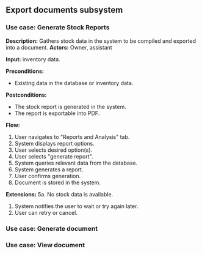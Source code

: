 ## Export documents subsystem

### Use case: Generate Stock Reports
**Description:** Gathers stock data in the system to be compiled and exported into a document.
**Actors:** Owner, assistant

**Input:** inventory data.

**Preconditions:**
- Existing data in the database or inventory data.

**Postconditions:**
- The stock report is generated in the system.
- The report is exportable into PDF.

**Flow:**
1. User navigates to "Reports and Analysis" tab.
2. System displays report options.
3. User selects desired option(s).
4. User selects "generate report".
5. System queries relevant data from the database.
6. System generates a report.
7. User confirms generation.
8. Document is stored in the system.

**Extensions:**
5a. No stock data is available.
1. System notifies the user to wait or try again later.
2. User can retry or cancel.

### Use case: Generate document

### Use case: View document
